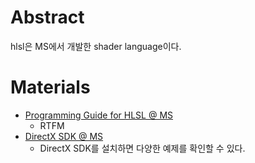 # Abstract

hlsl은 MS에서 개발한 shader language이다.

# Materials

* [Programming Guide for HLSL @ MS](https://msdn.microsoft.com/en-us/library/windows/desktop/bb509635%28v=vs.85%29.aspx?f=255&MSPPError=-2147217396)
  * RTFM
* [DirectX SDK @ MS](https://www.microsoft.com/en-us/download/details.aspx?id=6812)
  * DirectX SDK를 설치하면 다양한 예제를 확인할 수 있다.
